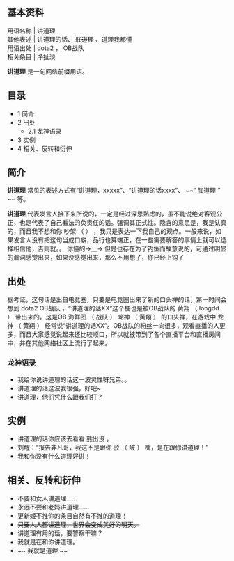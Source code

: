 **基本资料**  
---  
用语名称  |  讲道理   
其他表述  |  讲道理的话、 ~~肛道理~~ 、道理我都懂   
用语出处  |  dota2  ，  OB战队   
相关条目  |  净扯淡   
  
**讲道理** 是一句网络前缀用语。

##  目录

  * 1  简介 
  * 2  出处 
    * 2.1  龙神语录 
  * 3  实例 
  * 4  相关、反转和衍伸 

##  简介

**讲道理** 常见的表述方式有“讲道理，xxxxx”、“讲道理的话xxxx”、 ~~“ 肛道理  ” ~~ 等。

**讲道理**
代表发言人接下来所说的，一定是经过深思熟虑的，虽不能说绝对客观公正，也是代表了自己看法的负责任的话。强调其正式性。隐含的意思是，我是认真的，而且我不想和你
吵架  （  ）  ，我只是表达一下我自己的观点。一般来说，如果发言人没有把这句当成口癖，品行也算端正，在一些需要解答的事情上就可以选择相信他，否则就。。
你懂的→＿→  但是也存在为了钓鱼而故意说的，可通过明显的漏洞感觉出来，如果没感觉出来，那么不用想了，你已经上钩了

##  出处

据考证，这句话是出自电竞圈，只要是电竞圈出来了新的口头禅的话，第一时间会想到  dota2  OB战队  ，“讲道理的话XX”这个梗也是被OB战队的  黄翔
（  longdd  ）  带出来的。这是OB  海鲜团  （  战队  ）  龙神  （  黄翔  ）  的口头禅，在游戏中  龙神  （  黄翔  ）
经常说“讲道理的话XX”。OB战队的粉丝一向很多，观看直播的人更多，而且大家感觉说起来还比较顺口，所以就被带到了各个直播平台和直播房间中，并在其他网络社区上流行了起来。

###  龙神语录

  * 我给你说讲道理的话这一波灵性呀兄弟。。 
  * 讲道理的话这波我很强，好吧~ 
  * 讲道理，他们凭什么跟我们打？ 

##  实例

  * 讲道理的话你应该去看看  熊出没  。 
  * 刘醒：“报告非凡哥，我这不是跟你  驳  （  啵  ）  嘴，是在跟你讲道理！” 
  * 我和你没有什么道理好讲！ 

##  相关、反转和衍伸

  * 不要和女人讲道理…… 
  * 永远不要和老妈讲道理…… 
  * 更新姬不推你的条目自然有不推的道理！ 
  * ~~只要人人都讲道理，世界会变成美好的明天。~~
  * 讲道理有用的话，要警察干嘛？ 
  * 我就是在和你讲道理。 
  * ~~ 我就是道理  ~~

